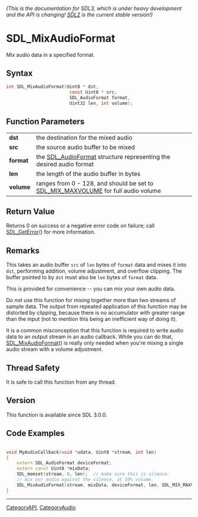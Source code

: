 ###### (This is the documentation for SDL3, which is under heavy development and the API is changing! [SDL2](https://wiki.libsdl.org/SDL2/) is the current stable version!)
# SDL_MixAudioFormat

Mix audio data in a specified format.

## Syntax

```c
int SDL_MixAudioFormat(Uint8 * dst,
                        const Uint8 * src,
                        SDL_AudioFormat format,
                        Uint32 len, int volume);

```

## Function Parameters

|                |                                                                                                        |
| -------------- | ------------------------------------------------------------------------------------------------------ |
| **dst**        | the destination for the mixed audio                                                                    |
| **src**        | the source audio buffer to be mixed                                                                    |
| **format**     | the [SDL_AudioFormat](SDL_AudioFormat) structure representing the desired audio format                 |
| **len**        | the length of the audio buffer in bytes                                                                |
| **volume**     | ranges from 0 - 128, and should be set to [SDL_MIX_MAXVOLUME](SDL_MIX_MAXVOLUME) for full audio volume |

## Return Value

Returns 0 on success or a negative error code on failure; call
[SDL_GetError](SDL_GetError)() for more information.

## Remarks

This takes an audio buffer `src` of `len` bytes of `format` data and mixes
it into `dst`, performing addition, volume adjustment, and overflow
clipping. The buffer pointed to by `dst` must also be `len` bytes of
`format` data.

This is provided for convenience -- you can mix your own audio data.

Do not use this function for mixing together more than two streams of
sample data. The output from repeated application of this function may be
distorted by clipping, because there is no accumulator with greater range
than the input (not to mention this being an inefficient way of doing it).

It is a common misconception that this function is required to write audio
data to an output stream in an audio callback. While you can do that,
[SDL_MixAudioFormat](SDL_MixAudioFormat)() is really only needed when
you're mixing a single audio stream with a volume adjustment.

## Thread Safety

It is safe to call this function from any thread.

## Version

This function is available since SDL 3.0.0.

## Code Examples

```c++

void MyAudioCallback(void *udata, Uint8 *stream, int len)
{
    extern SDL_AudioFormat deviceFormat;
    extern const Uint8 *mixData;
    SDL_memset(stream, 0, len);  // make sure this is silence.
    // mix our audio against the silence, at 50% volume.
    SDL_MixAudioFormat(stream, mixData, deviceFormat, len, SDL_MIX_MAXVOLUME / 2);
}
```

----
[CategoryAPI](CategoryAPI), [CategoryAudio](CategoryAudio)


